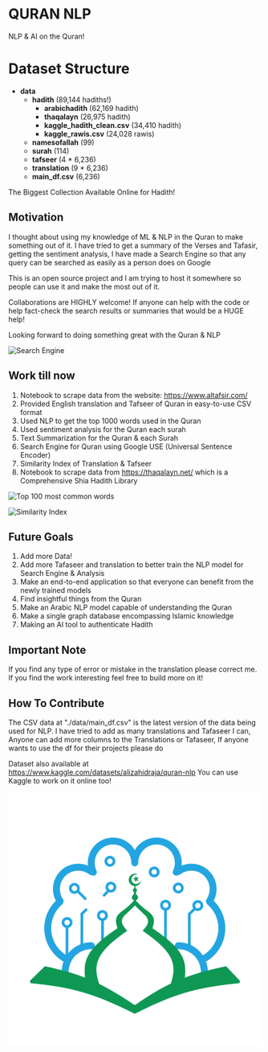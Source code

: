 # QURAN NLP

NLP & AI on the Quran!

# Dataset Structure

- **data**
  - **hadith** (89,144 hadiths!)
    - **arabichadith** (62,169 hadith)
    - **thaqalayn** (26,975 hadith)
    - **kaggle_hadith_clean.csv** (34,410 hadith)
    - **kaggle_rawis.csv** (24,028 rawis)
  - **namesofallah** (99)
  - **surah** (114)
  - **tafseer** (4 * 6,236)
  - **translation** (9 * 6,236)
  - **main_df.csv** (6,236)

The Biggest Collection Available Online for Hadith!

## Motivation

I thought about using my knowledge of ML & NLP in the Quran to make something out of it. I have tried to
get a summary of the Verses and Tafasir, getting the sentiment analysis, I have made a Search Engine so that 
any query can be searched as easily as a person does on Google

This is an open source project and I am trying to host it somewhere so people can use it and make the most out of it.

Collaborations are HIGHLY welcome! If anyone can help with the code or help fact-check the search results or summaries 
that would be a HUGE help!

Looking forward to doing something great with the Quran & NLP

![Search Engine](images/searchengine.png)
## Work till now

1. Notebook to scrape data from the website: https://www.altafsir.com/
2. Provided English translation and Tafseer of Quran in easy-to-use CSV format
3. Used NLP to get the top 1000 words used in the Quran
4. Used sentiment analysis for the Quran each surah
5. Text Summarization for the Quran & each Surah
6. Search Engine for Quran using Google USE (Universal Sentence Encoder)
7. Similarity Index of Translation & Tafseer
8. Notebook to scrape data from https://thaqalayn.net/ which is a Comprehensive Shia Hadith Library 
   

![Top 100 most common words](images/topmost.png)



![Similarity Index](images/textrelation.png)

## Future Goals

1. Add more Data!
2. Add more Tafaseer and translation to better train the NLP model for Search Engine & Analysis
3. Make an end-to-end application so that everyone can benefit from the newly trained models
4. Find insightful things from the Quran
5. Make an Arabic NLP model capable of understanding the Quran
6. Make a single graph database encompassing Islamic knowledge
7. Making an AI tool to authenticate Hadith


## Important Note

If you find any type of error or mistake in the translation please correct me. If you find the work interesting feel free to build more on it!


## How To Contribute

The CSV data at "./data/main_df.csv" is the latest version of the data being used for NLP. I have tried to add as many 
translations and Tafaseer I can, Anyone can add more columns to the Translations or Tafaseer, If anyone wants to use the 
df for their projects please do

Dataset also available at https://www.kaggle.com/datasets/alizahidraja/quran-nlp 
You can use Kaggle to work on it online too!




![Islam & AI](images/islam_ai.png)

